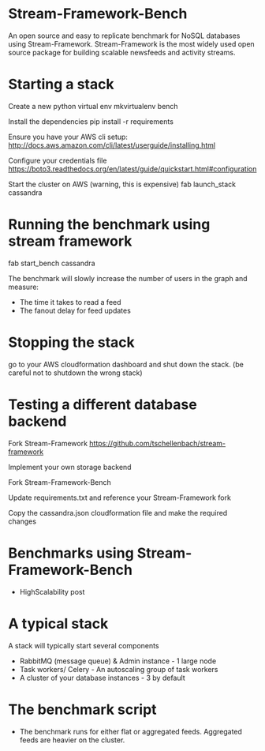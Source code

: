 # Stream-Framework-Bench
An open source and easy to replicate benchmark for NoSQL databases using Stream-Framework.
Stream-Framework is the most widely used open source package for building scalable newsfeeds and activity streams.

# Starting a stack

Create a new python virtual env
mkvirtualenv bench

Install the dependencies
pip install -r requirements

Ensure you have your AWS cli setup:
http://docs.aws.amazon.com/cli/latest/userguide/installing.html

Configure your credentials file
https://boto3.readthedocs.org/en/latest/guide/quickstart.html#configuration

Start the cluster on AWS (warning, this is expensive)
fab launch_stack cassandra

# Running the benchmark using stream framework

fab start_bench cassandra

The benchmark will slowly increase the number of users in the graph
and measure:

* The time it takes to read a feed
* The fanout delay for feed updates

# Stopping the stack

go to your AWS cloudformation dashboard and shut down the stack.
(be careful not to shutdown the wrong stack)

# Testing a different database backend

Fork Stream-Framework
https://github.com/tschellenbach/stream-framework

Implement your own storage backend

Fork Stream-Framework-Bench

Update requirements.txt and reference your Stream-Framework fork

Copy the cassandra.json cloudformation file and make the required changes

# Benchmarks using Stream-Framework-Bench

* HighScalability post

# A typical stack

A stack will typically start several components

* RabbitMQ (message queue) & Admin instance - 1 large node
* Task workers/ Celery - An autoscaling group of task workers
* A cluster of your database instances - 3 by default

# The benchmark script

* The benchmark runs for either flat or aggregated feeds. Aggregated feeds are heavier on the cluster.
